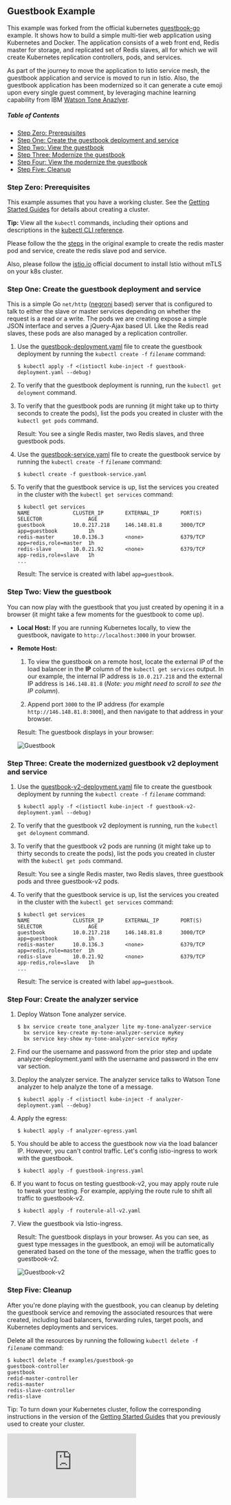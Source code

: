 ## Guestbook Example

This example was forked from the official kubernetes [guestbook-go](https://github.com/kubernetes/examples/tree/master/guestbook-go) example.   It shows how to build a simple multi-tier web application using Kubernetes and Docker. The application consists of a web front end, Redis master for storage, and replicated set of Redis slaves, all for which we will create Kubernetes replication controllers, pods, and services.

As part of the journey to move the application to Istio service mesh, the guestbook application and service is moved to run in Istio.  Also, the guestbook application has been modernized so it can generate a cute emoji upon every single guest comment, by leveraging machine learning capability from IBM [Watson Tone Anazlyer](https://www.ibm.com/watson/services/tone-analyzer/).

##### Table of Contents

 * [Step Zero: Prerequisites](#step-zero)
 * [Step One: Create the guestbook deployment and service](#step-one)
 * [Step Two: View the guestbook](#step-two)
 * [Step Three: Modernize the guestbook](#step-three)
 * [Step Four: View the modernize the guestbook](#step-four)
 * [Step Five: Cleanup](#step-five)

### Step Zero: Prerequisites <a id="step-zero"></a>

This example assumes that you have a working cluster. See the [Getting Started Guides](https://kubernetes.io/docs/setup/) for details about creating a cluster.

**Tip:** View all the `kubectl` commands, including their options and descriptions in the [kubectl CLI reference](https://kubernetes.io/docs/user-guide/kubectl-overview/).

Please follow the the [steps](https://github.com/kubernetes/examples/blob/master/guestbook-go/README.md) in the original example to create the redis master pod and service, create the redis slave pod and service.

Also, please follow the [istio.io](http://istio.io) official document to install Istio without mTLS on your k8s cluster.

### Step One: Create the guestbook deployment and service <a id="step-one"></a>

This is a simple Go `net/http` ([negroni](https://github.com/codegangsta/negroni) based) server that is configured to talk to either the slave or master services depending on whether the request is a read or a write. The pods we are creating expose a simple JSON interface and serves a jQuery-Ajax based UI. Like the Redis read slaves, these pods are also managed by a replication controller.

1. Use the [guestbook-deployment.yaml](guestbook-deployment.yaml) file to create the guestbook deployment by running the `kubectl create -f` *`filename`* command:

    ```console
    $ kubectl apply -f <(istioctl kube-inject -f guestbook-deployment.yaml --debug)
    ```

2. To verify that the guestbook deployment is running, run the `kubectl get deloyment` command.

3. To verify that the guestbook pods are running (it might take up to thirty seconds to create the pods), list the pods you created in cluster with the `kubectl get pods` command.

    Result: You see a single Redis master, two Redis slaves, and three guestbook pods.

4. Use the [guestbook-service.yaml](guestbook-service.yaml) file to create the guestbook service by running the `kubectl create -f` *`filename`* command:

    ```console
    $ kubectl create -f guestbook-service.yaml
    ```
5. To verify that the guestbook service is up, list the services you created in the cluster with the `kubectl get services` command:

    ```console
    $ kubectl get services
    NAME              CLUSTER_IP       EXTERNAL_IP       PORT(S)       SELECTOR               AGE
    guestbook         10.0.217.218     146.148.81.8      3000/TCP      app=guestbook          1h
    redis-master      10.0.136.3       <none>            6379/TCP      app=redis,role=master  1h
    redis-slave       10.0.21.92       <none>            6379/TCP      app-redis,role=slave   1h
    ...
    ```

    Result: The service is created with label `app=guestbook`.

### Step Two: View the guestbook <a id="step-two"></a>

You can now play with the guestbook that you just created by opening it in a browser (it might take a few moments for the guestbook to come up).

 * **Local Host:**
    If you are running Kubernetes locally, to view the guestbook, navigate to `http://localhost:3000` in your browser.

 * **Remote Host:**
    1. To view the guestbook on a remote host, locate the external IP of the load balancer in the **IP** column of the `kubectl get services` output. In our example, the internal IP address is `10.0.217.218` and the external IP address is `146.148.81.8` (*Note: you might need to scroll to see the IP column*).

    2. Append port `3000` to the IP address (for example `http://146.148.81.8:3000`), and then navigate to that address in your browser.

    Result: The guestbook displays in your browser:

    ![Guestbook](guestbook-page.png)

### Step Three: Create the modernized guestbook v2 deployment and service <a id="step-three"></a>

1. Use the [guestbook-v2-deployment.yaml](guestbook-v2-deployment.yaml) file to create the guestbook deployment by running the `kubectl create -f` *`filename`* command:

    ```console
    $ kubectl apply -f <(istioctl kube-inject -f guestbook-v2-deployment.yaml --debug)
    ```

2. To verify that the guestbook v2 deployment is running, run the `kubectl get deloyment` command.

3. To verify that the guestbook v2 pods are running (it might take up to thirty seconds to create the pods), list the pods you created in cluster with the `kubectl get pods` command.

    Result: You see a single Redis master, two Redis slaves, three guestbook pods and three guestbook-v2 pods.

5. To verify that the guestbook service is up, list the services you created in the cluster with the `kubectl get services` command:

    ```console
    $ kubectl get services
    NAME              CLUSTER_IP       EXTERNAL_IP       PORT(S)       SELECTOR               AGE
    guestbook         10.0.217.218     146.148.81.8      3000/TCP      app=guestbook          1h
    redis-master      10.0.136.3       <none>            6379/TCP      app=redis,role=master  1h
    redis-slave       10.0.21.92       <none>            6379/TCP      app-redis,role=slave   1h
    ...
    ```

    Result: The service is created with label `app=guestbook`.


### Step Four: Create the analyzer service <a id="step-four"></a>
 
1. Deploy Watson Tone analyzer service.

    ```console
    $ bx service create tone_analyzer lite my-tone-analyzer-service
      bx service key-create my-tone-analyzer-service myKey
      bx service key-show my-tone-analyzer-service myKey
    ```

2. Find our the username and password from the prior step and update analyzer-deployment.yaml with the username and password in the env var section.  

3. Deploy the analyzer service.  The analyzer service talks to Watson Tone analyzer to help analyze the tone of a message. 

    ```console
    $ kubectl apply -f <(istioctl kube-inject -f analyzer-deployment.yaml --debug)
    ```
4. Apply the egress:

    ```console
    $ kubectl apply -f analyzer-egress.yaml
    ```
5. You should be able to access the guestbook now via the load balancer IP.  However, you can't control traffic.   Let's config istio-ingress to work with the guestbook.

    ```console
    $ kubectl apply -f guestbook-ingress.yaml
    ```

6. If you want to focus on testing guestbook-v2, you may apply route rule to tweak your testing.  For example, applying the route rule to shift all traffic to guestbook-v2.

    ```console
    $ kubectl apply -f routerule-all-v2.yaml
    ```
    
7. View the guestbook via Istio-ingress.

    Result: The guestbook displays in your browser.  As you can see, as guest type messages in the guestbook, an emoji will be automatically generated based on the tone of the message, when the traffic goes to guestbook-v2.

    ![Guestbook-v2](guestbook-v2-page.png)

### Step Five: Cleanup <a id="step-five"></a>

After you're done playing with the guestbook, you can cleanup by deleting the guestbook service and removing the associated resources that were created, including load balancers, forwarding rules, target pools, and Kubernetes deployments and services.

Delete all the resources by running the following `kubectl delete -f` *`filename`* command:

```console
$ kubectl delete -f examples/guestbook-go
guestbook-controller
guestbook
redid-master-controller
redis-master
redis-slave-controller
redis-slave
```

Tip: To turn down your Kubernetes cluster, follow the corresponding instructions in the version of the
[Getting Started Guides](https://kubernetes.io/docs/getting-started-guides/) that you previously used to create your cluster.


<!-- BEGIN MUNGE: GENERATED_ANALYTICS -->
[![Analytics](https://kubernetes-site.appspot.com/UA-36037335-10/GitHub/examples/guestbook-go/README.md?pixel)]()
<!-- END MUNGE: GENERATED_ANALYTICS -->
